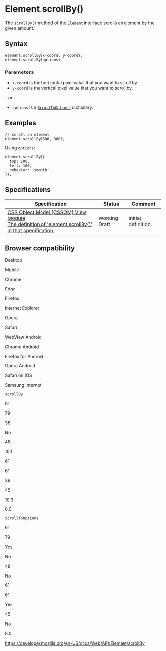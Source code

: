 Element.scrollBy()
==================

The `scrollBy()` method of the [`Element`](../element) interface scrolls an element by the given amount.

Syntax
------

    element.scrollBy(x-coord, y-coord);
    element.scrollBy(options)

### Parameters

-   `x-coord` is the horizontal pixel value that you want to scroll by.
-   `y-coord` is the vertical pixel value that you want to scroll by.

\- or -

-   `options` is a [`ScrollToOptions`](../scrolltooptions) dictionary.

Examples
--------

    // scroll an element
    element.scrollBy(300, 300);

Using `options`:

    element.scrollBy({
      top: 100,
      left: 100,
      behavior: 'smooth'
    });

Specifications
--------------

<table><thead><tr class="header"><th>Specification</th><th>Status</th><th>Comment</th></tr></thead><tbody><tr class="odd"><td><a href="https://drafts.csswg.org/cssom-view/#dom-element-scrollby-options-options">CSS Object Model (CSSOM) View Module<br />
<span class="small">The definition of 'element.scrollBy()' in that specification.</span></a></td><td><span class="spec-wd">Working Draft</span></td><td>Initial definition.</td></tr></tbody></table>

Browser compatibility
---------------------

Desktop

Mobile

Chrome

Edge

Firefox

Internet Explorer

Opera

Safari

WebView Android

Chrome Android

Firefox for Android

Opera Android

Safari on IOS

Samsung Internet

`scrollBy`

61

79

36

No

48

10.1

61

61

36

45

10.3

8.0

`ScrollToOptions`

61

79

Yes

No

48

No

61

61

Yes

45

No

8.0

<a href="https://developer.mozilla.org/en-US/docs/Web/API/Element/scrollBy" class="_attribution-link">https://developer.mozilla.org/en-US/docs/Web/API/Element/scrollBy</a>
